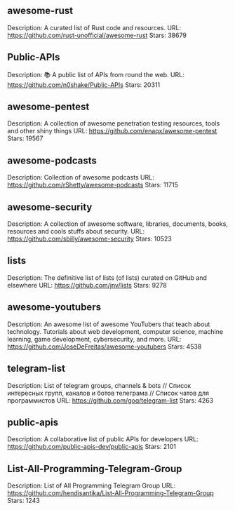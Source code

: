 ## awesome-rust
Description: A curated list of Rust code and resources.
URL: https://github.com/rust-unofficial/awesome-rust
Stars: 38679


## Public-APIs
Description: 📚 A public list of APIs from round the web.
URL: https://github.com/n0shake/Public-APIs
Stars: 20311


## awesome-pentest
Description: A collection of awesome penetration testing resources, tools and other shiny things
URL: https://github.com/enaqx/awesome-pentest
Stars: 19567


## awesome-podcasts
Description: Collection of awesome podcasts
URL: https://github.com/rShetty/awesome-podcasts
Stars: 11715


## awesome-security
Description: A collection of awesome software, libraries, documents, books, resources and cools stuffs about security.
URL: https://github.com/sbilly/awesome-security
Stars: 10523


## lists
Description: The definitive list of lists (of lists) curated on GitHub and elsewhere
URL: https://github.com/jnv/lists
Stars: 9278


## awesome-youtubers
Description: An awesome list of awesome YouTubers that teach about technology. Tutorials about web development, computer science, machine learning, game development, cybersecurity, and more.
URL: https://github.com/JoseDeFreitas/awesome-youtubers
Stars: 4538


## telegram-list
Description: List of telegram groups, channels & bots // Список интересных групп, каналов и ботов телеграма // Список чатов для программистов
URL: https://github.com/goq/telegram-list
Stars: 4263


## public-apis
Description: A collaborative list of public APIs for developers
URL: https://github.com/public-apis-dev/public-apis
Stars: 2101


## List-All-Programming-Telegram-Group
Description: List of All Programming Telegram Group
URL: https://github.com/hendisantika/List-All-Programming-Telegram-Group
Stars: 1243

